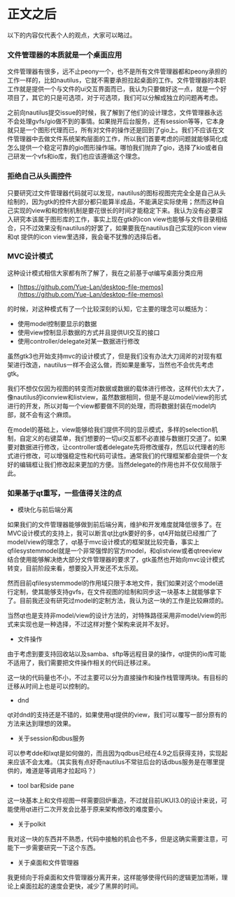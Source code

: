 # 正文之后

以下的内容仅代表个人的观点，大家可以略过。

### 文件管理器的本质就是一个桌面应用

文件管理器有很多，远不止peony一个，也不是所有文件管理器都和peony承担的工作一样的，比如nautilus，它就不需要承担拉起桌面的工作。文件管理器的本职工作就是提供一个与文件的ui交互界面而已，我认为只要做好这一点，就是一个好项目了，其它的只是可选项，对于可选项，我们可以分解成独立的问题再考虑。

之前向nautilus提交issue的时候，我了解到了他们的设计理念，文件管理器永远不会处理gvfs/gio做不到的事情。如果抛开后台服务，还有session等等，它本身就只是一个图形代理而已，所有对文件的操作还是回到了gio上。我们不应该在文件管理器中去做文件系统架构层面的工作，所以我们首要考虑的问题就能够简化成怎么提供一个稳定可靠的gio图形操作端。哪怕我们抛弃了gio，选择了kio或者自己研发一个vfs和io库，我们也应该遵循这个理念。

### 拒绝自己从头画控件

只要研究过文件管理器代码就可以发现，nautilus的图标视图完完全全是自己从头绘制的，因为gtk的控件大部分都只能算半成品，不能满足实际使用；然而这种自己实现的view和和控制机制是要花很长的时间才能稳定下来。我认为没有必要深入研究本该属于图形库的工作，事实上现在gtk的icon view也能够与文件目录相结合，只不过效果没有nautilus的好罢了，如果要我在nautilus自己实现的icon view和qt 提供的icon view里选择，我会毫不犹豫的选择后者。

### MVC设计模式

这种设计模式相信大家都有所了解了，我在之前基于qt编写桌面分类应用

* [https://github.com/Yue-Lan/desktop-file-memos](https://github.com/Yue-Lan/desktop-file-memos)

的时候，对这种模式有了一个比较深刻的认知，它主要的理念可以概括为：

* 使用model控制要显示的数据
* 使用view控制显示数据的方式并且提供UI交互的接口
* 使用controller/delegate对某一数据进行修改

虽然gtk3也开始支持mvc的设计模式了，但是我们没有办法大刀阔斧的对现有框架进行改造，nautilus一样不会这么做，而如果是重写，当然也不会优先考虑gtk。

我们不想仅仅因为视图的转变而对数据或数据的载体进行修改，这样代价太大了，像nautilus的iconview和listview，虽然数据相同，但是不是以model/view的形式进行的开发，所以对每一个view都要做不同的处理，而将数据封装在model内部，就不会有这个麻烦。

在model的基础上，view能够给我们提供不同的显示模式，多样的selection机制，自定义的右键菜单，我们想要的一切ui交互都不必直接与数据打交道了。如果要对数据进行修改，让controller或者delegate先将修改缓存，然后以代理者的形式进行修改，可以增强稳定性和代码可读性。通常我们的代理框架都会提供一个友好的编辑框让我们修改起来更加的方便。当然delegate的作用也并不仅仅局限于此。

### 如果基于qt重写，一些值得关注的点

* 模块化与前后端分离

如果我们的文件管理器能够做到前后端分离，维护和开发难度就降低很多了。在MVC设计模式的支持上，我可以断言qt比gtk要好的多，qt4开始就已经推广了model/view的理念了，qt基于mvc设计模式的框架就比较完备，事实上qfilesystemmodel就是一个非常强悍的官方model，和qlistview或者qtreeview结合使用能够解决绝大部分文件管理器的要求了，gtk虽然也开始向mvc设计模式转变，目前阶段来看，想要投入开发还不太乐观。

然而目前qfilesystemmodel的作用域只限于本地文件，我们如果对这个model进行定制，使其能够支持gvfs，在文件视图的绘制和同步这一块基本上就能够拿下了。目前我还没有研究过model的定制方法，我认为这一块的工作是比较麻烦的。

当然qt也是支持非model/view的设计方法的，对特殊路径采用非model/view的形式来实现也是一种选择，不过这样对整个架构来说并不友好。

* 文件操作

由于考虑到要支持回收站以及samba、sftp等远程目录的操作，qt提供的io库可能不适用了，我们需要把文件操作相关的代码迁移过来。

这一块的代码量也不小，不过主要可以分为直接操作和操作栈管理两块。有目标的迁移从时间上也是可以控制的。

* dnd

qt对dnd的支持还是不错的，如果使用qt提供的view，我们可以覆写一部分原有的方法来达到理想的效果。

* 关于session和dbus服务

可以参考dde和lxqt是如何做的，而且因为qdbus已经在4.9之后获得支持，实现起来应该不会太难。（其实我有点好奇nautilus不常驻后台的话dbus服务是在哪里提供的，难道是等调用才拉起吗？）

* tool bar和side pane

这一块基本上和文件视图一样需要回炉重造，不过就目前UKUI3.0的设计来说，可能使用qt进行二次开发会比基于原来架构修改的难度要小。

* 关于polkit

我对这一块的东西并不熟悉，代码中接触的机会也不多，但是这确实需要注意，可能下一步需要研究一下这个东西。

* 关于桌面和文件管理器

我更倾向于将桌面和文件管理器分离开来，这样能够使得代码的逻辑更加清晰，理论上桌面拉起的速度会更快，减少了黑屏的时间。

